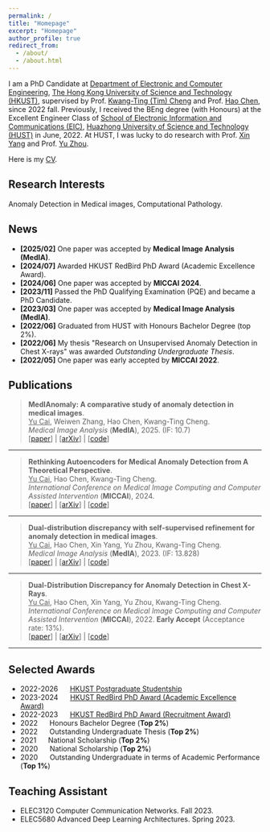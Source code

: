```yaml
---
permalink: /
title: "Homepage"
excerpt: "Homepage"
author_profile: true
redirect_from: 
  - /about/
  - /about.html
---
```




I am a PhD Candidate at [Department of Electronic and Computer Engineering](https://ece.hkust.edu.hk/), [The Hong Kong University of Science and Technology (HKUST)](https://hkust.edu.hk/), supervised by Prof. [Kwang-Ting (Tim) Cheng](https://seng.hkust.edu.hk/about/people/faculty/tim-kwang-ting-cheng) and Prof. [Hao Chen](https://cse.hkust.edu.hk/~jhc/), since 2022 fall. Previously, I received the BEng degree (with Honours) at the  Excellent Engineer Class of [School of Electronic Information and Communications (EIC)](http://ei.hust.edu.cn/), [Huazhong University of Science and Technology (HUST)](https://www.hust.edu.cn/) in June, 2022. At HUST, I was lucky to do research with Prof. [Xin Yang](https://sites.google.com/view/xinyang/home) and Prof. [Yu Zhou](https://www.vlrlab.net/~yuzhou). 

Here is my [CV](https://caiyu6666.github.io/files/YuCai_resume.pdf).



## Research Interests
Anomaly Detection in Medical images, Computational Pathology.



## News
- **[2025/02]** One paper was accepted by **Medical Image Analysis (MedIA)**.
- **[2024/07]** Awarded HKUST RedBird PhD Award (Academic Excellence Award).
- **[2024/06]** One paper was accepted by **MICCAI 2024**.
- **[2023/11]** Passed the PhD Qualifying Examination (PQE) and became a PhD Candidate.
- **[2023/03]** One paper was accepted by **Medical Image Analysis (MedIA)**.
- **[2022/06]** Graduated from HUST with Honours Bachelor Degree (top 2%). 
- **[2022/06]** My thesis "Research on Unsupervised Anomaly Detection in Chest X-rays" was awarded *Outstanding Undergraduate Thesis*.
- **[2022/05]** One paper was early accepted by **MICCAI 2022**.



## Publications

>**MedIAnomaly: A comparative study of anomaly detection in medical images**. <br>
><u>Yu Cai</u>, Weiwen Zhang, Hao Chen, Kwang-Ting Cheng.<br>*Medical Image Analysis* (**MedIA**), 2025. (IF: 10.7) <br>[[paper](https://doi.org/10.1016/j.media.2025.103500)] | [[arXiv](https://arxiv.org/abs/2404.04518)] | [[code](https://github.com/caiyu6666/MedIAnomaly)]

---

>**Rethinking Autoencoders for Medical Anomaly Detection from A Theoretical Perspective**. <br>
><u>Yu Cai</u>, Hao Chen, Kwang-Ting Cheng.<br>
>*International Conference on Medical Image Computing and Computer Assisted Intervention* (**MICCAI**), 2024. <br>[[paper](https://link.springer.com/chapter/10.1007/978-3-031-72120-5_51)] | [[arXiv](https://arxiv.org/abs/2403.09303)] | [[code](https://github.com/caiyu6666/AE4AD)]

---

>**Dual-distribution discrepancy with self-supervised refinement for anomaly detection in medical images**. <br>
><u>Yu Cai</u>, Hao Chen, Xin Yang, Yu Zhou, Kwang-Ting Cheng.<br>*Medical Image Analysis* (**MedIA**), 2023. (IF: 13.828) <br>[[paper](https://doi.org/10.1016/j.media.2023.102794)] | [[arXiv](https://arxiv.org/abs/2210.04227)] | [[code](https://github.com/caiyu6666/DDAD-ASR)]

---

>**Dual-Distribution Discrepancy for Anomaly Detection in Chest X-Rays**. <br>
><u>Yu Cai</u>, Hao Chen, Xin Yang, Yu Zhou, Kwang-Ting Cheng.<br>
>*International Conference on Medical Image Computing and Computer Assisted Intervention* (**MICCAI**), 2022. **Early Accept** (Acceptance rate: 13%). <br>
>[[paper](https://link.springer.com/chapter/10.1007/978-3-031-16437-8_56)] | [[arXiv](https://arxiv.org/abs/2206.03935)] | [[code](https://github.com/caiyu6666/DDAD)]

---





Selected Awards
------
- 2022-2026 &nbsp;&nbsp;&nbsp;&nbsp; [HKUST Postgraduate Studentship](https://fytgs.hkust.edu.hk/admissions/Admission-to-Hong-Kong-Campus/submitting-an-application/scholarships-and-fees#pgs)
- 2023-2024 &nbsp;&nbsp;&nbsp;&nbsp; [HKUST RedBird PhD Award (Academic Excellence Award)](https://fytgs.hkust.edu.hk/admissions/Admission-to-Hong-Kong-Campus/submitting-an-application/scholarships-and-fees#redbird)
- 2022-2023 &nbsp;&nbsp;&nbsp;&nbsp; [HKUST RedBird PhD Award (Recruitment Award)](https://fytgs.hkust.edu.hk/admissions/Admission-to-Hong-Kong-Campus/submitting-an-application/scholarships-and-fees#redbird)
- 2022 &nbsp;&nbsp;&nbsp;&nbsp; Honours Bachelor Degree (**Top 2%**)
- 2022 &nbsp;&nbsp;&nbsp;&nbsp; Outstanding Undergraduate Thesis (**Top 2%**)
- 2021 &nbsp;&nbsp;&nbsp;&nbsp; National Scholarship (**Top 2%**)
- 2020 &nbsp;&nbsp;&nbsp;&nbsp; National Scholarship (**Top 2%**)
- 2020 &nbsp;&nbsp;&nbsp;&nbsp; Outstanding Undergraduate in terms of Academic Performance (**Top 1%**)




## Teaching Assistant

- ELEC3120 Computer Communication Networks. Fall 2023.
- ELEC5680 Advanced Deep Learning Architectures. Spring 2023.

